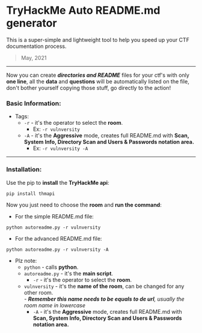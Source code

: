 # TryHackMe Auto README.md generator

This is a super-simple and lightweight tool to help you speed up your CTF documentation process.

> May, 2021 

---

Now you can create _**directories and README**_ files for your ctf's with only **one line**, all the **data** and **questions** will be automatically listed on the file, don't bother yourself copying those stuff, go directly to the action!

### Basic Information: 

- Tags:
  - ```-r``` - it's the operator to select the **room**.
    - Ex: ```-r vulnversity``` 
  - ```-A``` - it's the **Aggressive** mode, creates full README.md with **Scan, System Info, Directory Scan and Users & Passwords notation area.**
    - Ex: ```-r vulnversity -A``` 

---

### Installation: 


Use the pip to **install** the **TryHackMe api**:

````shell
pip install thmapi
````

Now you just need to choose the **room** and **run the command**:

- For the simple README.md file:
````commandline
python autoreadme.py -r vulnversity
````

- For the advanced README.md file:
````commandline
python autoreadme.py -r vulnversity -A
````

- Plz note: 
  - ```python``` - calls **python**.
  - ```autoreadme.py``` - it's the **main script**.
    - ```-r``` - it's the operator to select the **room**.
  - ```vulnversity``` - it's the **name of the room**, can be changed for any other room.    
    _- **Remember this name needs to be equals to de url**, usually the room name in lowercase_
    - ```-A``` - it's the **Aggressive** mode, creates full README.md with **Scan, System Info, Directory Scan and Users & Passwords notation area.**
